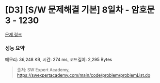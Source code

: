 # [D3] [S/W 문제해결 기본] 8일차 - 암호문3 - 1230 

[문제 링크](https://swexpertacademy.com/main/code/problem/problemDetail.do?contestProbId=AV14zIwqAHwCFAYD) 

### 성능 요약

메모리: 36,248 KB, 시간: 274 ms, 코드길이: 2,295 Bytes



> 출처: SW Expert Academy, https://swexpertacademy.com/main/code/problem/problemList.do